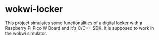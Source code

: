 # wokwi-locker
This project simulates some functionalities of a digital locker with a Raspberry Pi Pico W Board and it's C/C++ SDK.
It is supposed to work in the wokwi simulator.
